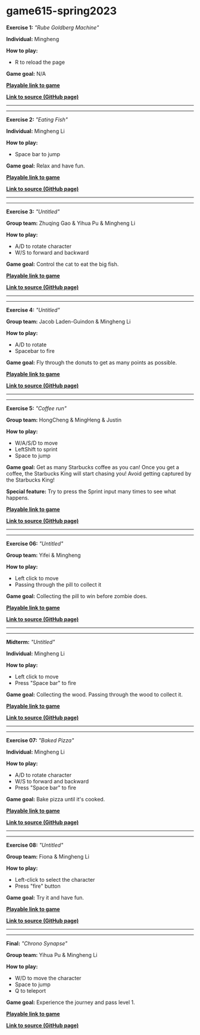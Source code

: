 # game615-spring2023
 
 
**Exercise 1:** _"Rube Goldberg Machine"_

**Individual:** Mingheng

**How to play:** 
- R to reload the page

**Game goal:** 
N/A

[**Playable link to game**](https://mingheng117.github.io/game615-spring2023/exercises/exercise01/play/)

[**Link to source (GitHub page)**](https://github.com/Mingheng117/game615-spring2023/tree/main/exercises/exercise01)

________________________________________________________


________________________________________________________
 
**Exercise 2:** _"Eating Fish"_

**Individual:** Mingheng Li

**How to play:** 
- Space bar to jump

**Game goal:** 
Relax and have fun.

[**Playable link to game**](https://mingheng117.github.io/game615-spring2023/exercises/exercise02/play/)

[**Link to source (GitHub page)**](https://github.com/Mingheng117/game615-spring2023/tree/main/exercises/exercise02) 

________________________________________________________


________________________________________________________

**Exercise 3:** _"Untitled"_

**Group team:** Zhuqing Gao & Yihua Pu & Mingheng Li 

**How to play:** 
- A/D to rotate character
- W/S to forward and backward


**Game goal:** 
Control the cat to eat the big fish. 

[**Playable link to game**](https://mingheng117.github.io/game615-spring2023-03/exercise03/play/)

[**Link to source (GitHub page)**](https://github.com/Mingheng117/game615-spring2023-03)

________________________________________________________


________________________________________________________


**Exercise 4:** _"Untitled"_

**Group team:** Jacob Laden-Guindon & Mingheng Li

**How to play:** 
- A/D to rotate
- Spacebar to fire

**Game goal:** 
Fly through the donuts to get as many points as possible.

[**Playable link to game**](https://senseicanada.github.io/game615-spring2023-04/exercise04/play/) 

[**Link to source (GitHub page)**](https://github.com/SenseiCanada/game615-spring2023-04) 

________________________________________________________


________________________________________________________

**Exercise 5:** _"Coffee run"_

**Group team:** HongCheng & MingHeng & Justin

**How to play:** 
- W/A/S/D to move
- LeftShift to sprint
- Space to jump 

**Game goal:** 
Get as many Starbucks coffee as you can! Once you get a coffee, the Starbucks King will start chasing you! Avoid getting captured by the Starbucks King!  

**Special feature:** 
Try to press the Sprint input many times to see what happens. 

[**Playable link to game**](https://zhang-ale.github.io/game615-spring2023/exercises/exercise05/play/) 

[**Link to source (GitHub page)**](https://github.com/Zhang-Ale/game615-spring2023/tree/main/exercises/exercise05) 

________________________________________________________


________________________________________________________


**Exercise 06:** _"Untitled"_
 
**Group team:** Yifei & Mingheng

**How to play:** 
- Left click to move
- Passing through the pill to collect it

**Game goal:** 
Collecting the pill to win before zombie does. 

[**Playable link to game**](https://wy6714.github.io/game615-spring2023-06/exersice06/play/) 

[**Link to source (GitHub page)**](https://github.com/wy6714/game615-spring2023-06) 

________________________________________________________


________________________________________________________

**Midterm:** _"Untitled"_

**Individual:** Mingheng Li

**How to play:** 
- Left click to move
- Press "Space bar" to fire

**Game goal:**
Collecting the wood. Passing through the wood to collect it. 

[**Playable link to game**](https://mingheng117.github.io/game615-spring2023-midterm/Midterm/play/) 

[**Link to source (GitHub page)**](https://github.com/Mingheng117/game615-spring2023-midterm/tree/main/Midterm) 

________________________________________________________


________________________________________________________

**Exercise 07:** _"Baked Pizza"_

**Individual:** Mingheng Li

**How to play:** 
- A/D to rotate character
- W/S to forward and backward
- Press "Space bar" to fire

**Game goal:**
Bake pizza until it's cooked. 

[**Playable link to game**](https://Mingheng117.github.io/game615-spring2023-07/exersice07/play/) 

[**Link to source (GitHub page)**](https://github.com/Mingheng117/game615-spring2023-07/tree/main/exersice07) 

________________________________________________________


________________________________________________________

**Exercise 08:** _"Untitled"_
 
**Group team:** Fiona & Mingheng Li

**How to play:** 
- Left-click to select the character
- Press "fire" button  

**Game goal:** 
Try it and have fun.

[**Playable link to game**](https://fiooonagao.github.io/game615-spring2023-08/exersice08/play/) 

[**Link to source (GitHub page)**](https://github.com/FiooonaGao/game615-spring2023-08) 

________________________________________________________


________________________________________________________

**Final:** _"Chrono Synapse"_

**Group team:** Yihua Pu & Mingheng Li

**How to play:** 
- W/D to move the character
- Space to jump
- Q to teleport

**Game goal:**
Experience the journey and pass level 1.

[**Playable link to game**](https://Mingheng117.github.io/game615-spring2023-final/final/play/) 

[**Link to source (GitHub page)**](https://github.com/Mingheng117/game615-spring2023-final/tree/main/final) 
